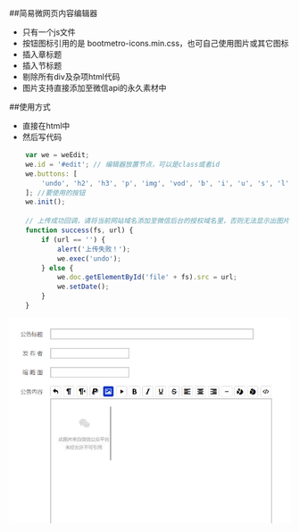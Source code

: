 ##简易微网页内容编辑器
- 只有一个js文件
- 按钮图标引用的是 bootmetro-icons.min.css，也可自己使用图片或其它图标
- 插入章标题
- 插入节标题
- 剔除所有div及杂项html代码
- 图片支持直接添加至微信api的永久素材中

##使用方式
- 直接在html中<script src="edit.js"></script>
- 然后写代码
```javascript
    var we = weEdit;
    we.id = '#edit'; // 编辑器放置节点，可以是class或者id
    we.buttons: [
        'undo', 'h2', 'h3', 'p', 'img', 'vod', 'b', 'i', 'u', 's', 'l', 'c', 'r', 'h', 'color', 'bgcolor', 'code'
    ]; //要使用的按钮
    we.init();

    // 上传成功回调，请将当前网站域名添加至微信后台的授权域名里，否则无法显示出图片
    function success(fs, url) {
        if (url == '') {
            alert('上传失败！');
            we.exec('undo');
        } else {
            we.doc.getElementById('file' + fs).src = url;
            we.setDate();
        }
    }
```
  
   
![mahua](preview.jpg)